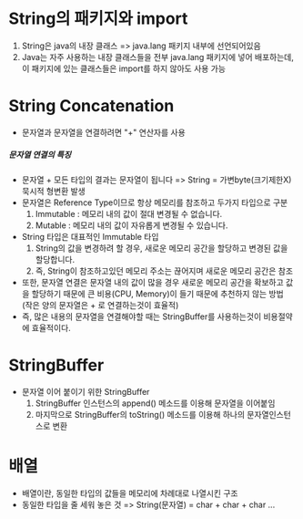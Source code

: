 # String의 패키지와 import
1. String은 java의 내장 클래스 => java.lang 패키지 내부에 선언되어있음
2. Java는 자주 사용하는 내장 클래스들을 전부 java.lang 패키지에 넣어 배포하는데, 이 패키지에 있는 클래스들은 import를 하지 않아도 사용 가능
# String Concatenation
- 문자열과 문자열을 연결하려면 "+" 연산자를 사용
##### 문자열 연결의 특징
- 문자열 + 모든 타입의 결과는 문자열이 됩니다 => String = 가변byte(크기제한X) 묵시적 형변환 발생
- 문자열은 Reference Type이므로 항상 메모리를 참조하고 두가지 타입으로 구분
  1. Immutable : 메모리 내의 값이 절대 변경될 수 없습니다.
  2. Mutable : 메모리 내의 값이 자유롭게 변경될 수 있습니다.
- String 타입은 대표적인 Immutable 타입
  1. String의 값을 변경하려 할 경우, 새로운 메모리 공간을 할당하고 변경된 값을 할당합니다.
  2. 즉, String이 참조하고있던 메모리 주소는 끊어지며 새로운 메모리 공간은 참조
- 또한, 문자열 연결은 문자열 내의 값이 많을 경우 새로운 메모리 공간을 확보하고 값을 할당하기 때문에 큰 비용(CPU, Memory)이 들기 때문에 추천하지 않는 방법 (작은 양의 문자열은 + 로 연결하는것이 효율적)
- 즉, 많은 내용의 문자열을 연결해야할 때는 StringBuffer를 사용하는것이 비용절약에 효율적이다.
# StringBuffer
- 문자열 이어 붙이기 위한 StringBuffer
  1. StringBuffer 인스턴스의 append() 메소드를 이용해 문자열을 이어붙임
  2. 마지막으로 StringBuffer의 toString() 메소드를 이용해 하나의 문자열인스턴스로 변환
# 배열
- 배열이란, 동일한 타입의 값들을 메모리에 차례대로 나열시킨 구조
- 동일한 타입을 줄 세워 놓은 것 => String(문자열) = char + char + char ...
